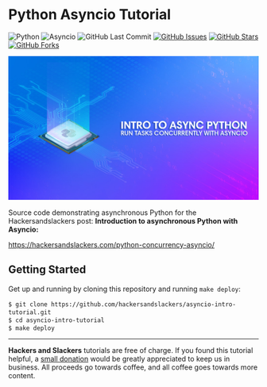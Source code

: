 # Python Asyncio Tutorial

![Python](https://img.shields.io/badge/Python-v^3.9-blue.svg?logo=python&longCache=true&logoColor=white&colorB=5e81ac&style=flat-square&colorA=4c566a)
![Asyncio](https://img.shields.io/badge/Asyncio-v^3.4.3-blue.svg?longCache=true&logo=python&style=flat-square&logoColor=white&colorB=5e81ac&colorA=4c566a)
![GitHub Last Commit](https://img.shields.io/github/last-commit/google/skia.svg?style=flat-square&colorA=4c566a&colorB=a3be8c&logo=GitHub)
[![GitHub Issues](https://img.shields.io/github/issues/hackersandslackers/asyncio-intro-tutorial.svg?style=flat-square&colorA=4c566a&logo=GitHub&colorB=ebcb8b)](https://github.com/hackersandslackers/flask-blueprint-tutorial/issues)
[![GitHub Stars](https://img.shields.io/github/stars/hackersandslackers/asyncio-intro-tutorial.svg?style=flat-square&colorA=4c566a&logo=GitHub&colorB=ebcb8b)](https://github.com/hackersandslackers/flask-blueprint-tutorial/stargazers)
[![GitHub Forks](https://img.shields.io/github/forks/hackersandslackers/asyncio-intro-tutorial.svg?style=flat-square&colorA=4c566a&logo=GitHub&colorB=ebcb8b)](https://github.com/hackersandslackers/flask-blueprint-tutorial/network)

![Asyncio](./.github/aiohttp@2x.jpg)

Source code demonstrating asynchronous Python for the Hackersandslackers post: **Introduction to asynchronous Python with Asyncio:**

https://hackersandslackers.com/python-concurrency-asyncio/


## Getting Started

Get up and running by cloning this repository and running `make deploy`:

```shell
$ git clone https://github.com/hackersandslackers/asyncio-intro-tutorial.git
$ cd asyncio-intro-tutorial
$ make deploy
``` 

-----

**Hackers and Slackers** tutorials are free of charge. If you found this tutorial helpful, a [small donation](https://www.buymeacoffee.com/hackersslackers) would be greatly appreciated to keep us in business. All proceeds go towards coffee, and all coffee goes towards more content.
